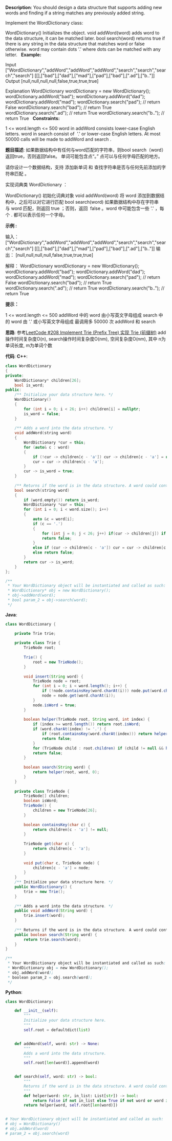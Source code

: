 __Description__:
You should design a data structure that supports adding new words and finding if a string matches any previously added string.

Implement the WordDictionary class:

WordDictionary() Initializes the object.
void addWord(word) adds word to the data structure, it can be matched later.
bool search(word) returns true if there is any string in the data structure that matches word or false otherwise. word may contain dots '.' where dots can be matched with any letter.
 
__Example:__

Input
["WordDictionary","addWord","addWord","addWord","search","search","search","search"]
[[],["bad"],["dad"],["mad"],["pad"],["bad"],[".ad"],["b.."]]
Output
[null,null,null,null,false,true,true,true]

Explanation
WordDictionary wordDictionary = new WordDictionary();
wordDictionary.addWord("bad");
wordDictionary.addWord("dad");
wordDictionary.addWord("mad");
wordDictionary.search("pad"); // return False
wordDictionary.search("bad"); // return True
wordDictionary.search(".ad"); // return True
wordDictionary.search("b.."); // return True
 
__Constraints:__

1 <= word.length <= 500
word in addWord consists lower-case English letters.
word in search consist of  '.' or lower-case English letters.
At most 50000 calls will be made to addWord and search .

__题目描述__:
如果数据结构中有任何与word匹配的字符串，则bool search（word）返回true，否则返回false。 单词可能包含点“。” 点可以与任何字母匹配的地方。

请你设计一个数据结构，支持 添加新单词 和 查找字符串是否与任何先前添加的字符串匹配 。

实现词典类 WordDictionary ：

WordDictionary() 初始化词典对象
void addWord(word) 将 word 添加到数据结构中，之后可以对它进行匹配
bool search(word) 如果数据结构中存在字符串与 word 匹配，则返回 true ；否则，返回  false 。word 中可能包含一些 '.' ，每个 . 都可以表示任何一个字母。

__示例 :__

输入：
["WordDictionary","addWord","addWord","addWord","search","search","search","search"]
[[],["bad"],["dad"],["mad"],["pad"],["bad"],[".ad"],["b.."]]
输出：
[null,null,null,null,false,true,true,true]

解释：
WordDictionary wordDictionary = new WordDictionary();
wordDictionary.addWord("bad");
wordDictionary.addWord("dad");
wordDictionary.addWord("mad");
wordDictionary.search("pad"); // return False
wordDictionary.search("bad"); // return True
wordDictionary.search(".ad"); // return True
wordDictionary.search("b.."); // return True

__提示：__

1 <= word.length <= 500
addWord 中的 word 由小写英文字母组成
search 中的 word 由 '.' 或小写英文字母组成
最调用多 50000 次 addWord 和 search

__思路__:
参考[LeetCode #208 Implement Trie (Prefix Tree) 实现 Trie (前缀树)](https://www.jianshu.com/p/8d7b8b324079)
add操作时间复杂度O(n), search操作时间复杂度O(nm), 空间复杂度O(nm), 其中 n为单词长度, m为单词个数

__代码__:
__C++__:
```C++
class WordDictionary 
{
private:
    WordDictionary* children[26];
    bool is_word;
public:
    /** Initialize your data structure here. */
    WordDictionary() 
    {
        for (int i = 0; i < 26; i++) children[i] = nullptr;
        is_word = false;
    }
    
    /** Adds a word into the data structure. */
    void addWord(string word)
    {
        WordDictionary *cur = this;
        for (auto& c : word)
        {
            if (!cur -> children[c - 'a']) cur -> children[c - 'a'] = new WordDictionary();
            cur = cur -> children[c - 'a'];
        }
        cur -> is_word = true;
    }
    
    /** Returns if the word is in the data structure. A word could contain the dot character '.' to represent any one letter. */
    bool search(string word)
    {
        if (word.empty()) return is_word;
        WordDictionary *cur = this;
        for (int i = 0; i < word.size(); i++)
        {
            auto &c = word[i];
            if (c == '.')
            {
                for (int j = 0; j < 26; j++) if(cur -> children[j]) if (cur -> children[j] -> search(word.substr(i + 1))) return true;
                return false;
            }
            else if (cur -> children[c - 'a']) cur = cur -> children[c - 'a'];
            else return false;
        }
        return cur -> is_word;
    }
};

/**
 * Your WordDictionary object will be instantiated and called as such:
 * WordDictionary* obj = new WordDictionary();
 * obj->addWord(word);
 * bool param_2 = obj->search(word);
 */
```

__Java__:
```Java
class WordDictionary {

    private Trie trie;
    
    private class Trie {
        TrieNode root;
        
        Trie() {
            root = new TrieNode();
        }
        
        void insert(String word) {
            TrieNode node = root;
            for (int i = 0; i < word.length(); i++) {
                if (!node.containsKey(word.charAt(i))) node.put(word.charAt(i), new TrieNode());
                node = node.get(word.charAt(i));
            }
            node.isWord = true;
        }
        
        boolean helper(TrieNode root, String word, int index) {
            if (index >= word.length()) return root.isWord;
            if (word.charAt(index) != '.') {
                if (root.containsKey(word.charAt(index))) return helper(root.get(word.charAt(index)), word, index + 1);
                return false;
            }
            for (TrieNode child : root.children) if (child != null && helper(child, word, index + 1)) return true;
            return false;
        } 
        
        boolean search(String word) {
            return helper(root, word, 0);
        }
    }
    
    private class TrieNode {
        TrieNode[] children;
        boolean isWord;
        TrieNode() {
            children = new TrieNode[26];
        }
        
        boolean containsKey(char c) {
            return children[c - 'a'] != null;
        }
        
        TrieNode get(char c) {
            return children[c - 'a'];
        }
        
        void put(char c, TrieNode node) {
            children[c - 'a'] = node;
        }
    }
    /** Initialize your data structure here. */
    public WordDictionary() {
        trie = new Trie();
    }
    
    /** Adds a word into the data structure. */
    public void addWord(String word) {
        trie.insert(word);
    }
    
    /** Returns if the word is in the data structure. A word could contain the dot character '.' to represent any one letter. */
    public boolean search(String word) {
        return trie.search(word);
    }
}

/**
 * Your WordDictionary object will be instantiated and called as such:
 * WordDictionary obj = new WordDictionary();
 * obj.addWord(word);
 * boolean param_2 = obj.search(word);
 */
```

__Python__:
```Python
class WordDictionary:

    def __init__(self):
        """
        Initialize your data structure here.
        """
        self.root = defaultdict(list)


    def addWord(self, word: str) -> None:
        """
        Adds a word into the data structure.
        """
        self.root[len(word)].append(word)


    def search(self, word: str) -> bool:
        """
        Returns if the word is in the data structure. A word could contain the dot character '.' to represent any one letter.
        """
        def helper(word: str, in_list: List[str]) -> bool:
            return False if not in_list else True if not word or word in in_list else helper(word[1:], [i[1:] for i in in_list if word[0] == "." or i[0] == word[0]])
        return helper(word, self.root[len(word)])


# Your WordDictionary object will be instantiated and called as such:
# obj = WordDictionary()
# obj.addWord(word)
# param_2 = obj.search(word)
```